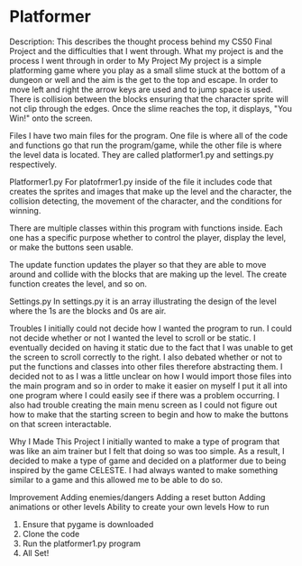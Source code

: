 # Platformer
Description: This describes the thought process behind my CS50 Final Project and the difficulties that I went through. What my project is and the process I went through in order to
My Project
My project is a simple platforming game where you play as a small slime stuck at the bottom of a dungeon or well and the aim is the get to the top and escape. In order to move left and right the arrow keys are used and to jump space is used. There is collision between the blocks ensuring that the character sprite will not clip through the edges. Once the slime reaches the top, it displays, "You Win!" onto the screen.

Files
I have two main files for the program. One file is where all of the code and functions go that run the program/game, while the other file is where the level data is located. They are called platformer1.py and settings.py respectively.

Platformer1.py
For platofrmer1.py inside of the file it includes code that creates the sprites and images that make up the level and the character, the collision detecting, the movement of the character, and the conditions for winning.

There are multiple classes within this program with functions inside. Each one has a specific purpose whether to control the player, display the level, or make the buttons seen usable.

The update function updates the player so that they are able to move around and collide with the blocks that are making up the level. The create function creates the level, and so on.

Settings.py
In settings.py it is an array illustrating the design of the level where the 1s are the blocks and 0s are air.

Troubles
I initially could not decide how I wanted the program to run. I could not decide whether or not I wanted the level to scroll or be static. I eventually decided on having it static due to the fact that I was unable to get the screen to scroll correctly to the right. I also debated whether or not to put the functions and classes into other files therefore abstracting them. I decided not to as I was a little unclear on how I would import those files into the main program and so in order to make it easier on myself I put it all into one program where I could easily see if there was a problem occurring. I also had trouble creating the main menu screen as I could not figure out how to make that the starting screen to begin and how to make the buttons on that screen interactable.

Why I Made This Project
I initially wanted to make a type of program that was like an aim trainer but I felt that doing so was too simple. As a result, I decided to make a type of game and decided on a platformer due to being inspired by the game CELESTE. I had always wanted to make something similar to a game and this allowed me to be able to do so.

Improvement
Adding enemies/dangers
Adding a reset button
Adding animations or other levels
Ability to create your own levels
How to run
1. Ensure that pygame is downloaded
2. Clone the code
3. Run the platformer1.py program
4. All Set!
